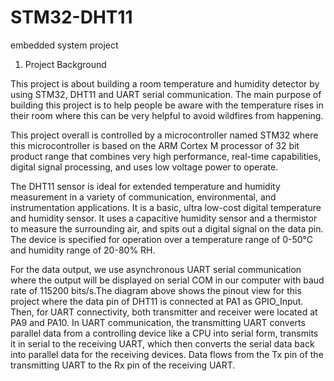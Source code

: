 # STM32-DHT11
embedded system project

1) Project Background

This project is about building a room temperature and humidity detector by using STM32, DHT11 and UART serial communication.  The main purpose of building this project is to help people be aware with the temperature rises in their room where this can be very helpful to avoid wildfires from happening.

                                                     
This project overall is controlled by a microcontroller named STM32 where this microcontroller is based on the ARM Cortex M processor of 32 bit product range that combines very high performance, real-time capabilities, digital signal processing, and uses low voltage power to operate. 
                               
The DHT11 sensor is ideal for extended temperature and humidity measurement in a variety of communication, environmental, and instrumentation applications. It is a basic, ultra low-cost digital temperature and humidity sensor. It uses a capacitive humidity sensor and a thermistor to measure the surrounding air, and spits out a digital signal on the data pin. The device is specified for operation over a temperature range of 0-50°C and humidity range of 20-80% RH. 
               

                        
For the data output, we use asynchronous UART serial communication where the output will be displayed on serial COM in our computer with baud rate of 115200 bits/s.The diagram above shows the pinout view for this project where the data pin of DHT11 is connected at PA1 as GPIO_Input. Then, for UART connectivity, both transmitter and receiver were located at PA9 and PA10. In UART communication, the transmitting UART converts parallel data from a controlling device like a CPU into serial form, transmits it in serial to the receiving UART, which then converts the serial data back into parallel data for the receiving devices. Data flows from the Tx pin of the transmitting UART to the Rx pin of the receiving UART.

                          


